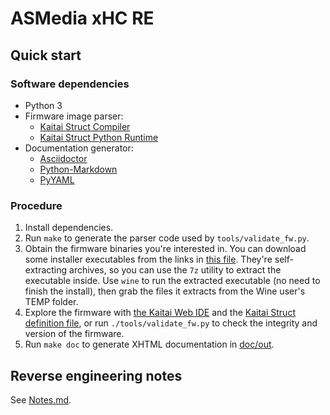 # ASMedia xHC RE


## Quick start

### Software dependencies

* Python 3
* Firmware image parser:
  * [Kaitai Struct Compiler][ksc]
  * [Kaitai Struct Python Runtime][kspr]
* Documentation generator:
  * [Asciidoctor][asciidoctor]
  * [Python-Markdown][python-markdown]
  * [PyYAML][pyyaml]

### Procedure

1. Install dependencies.
2. Run `make` to generate the parser code used by
   `tools/validate_fw.py`.
3. Obtain the firmware binaries you're interested in. You can download
   some installer executables from the links in [this file][urls].
   They're self-extracting archives, so you can use the `7z` utility to
   extract the executable inside. Use `wine` to run the extracted
   executable (no need to finish the install), then grab the files it
   extracts from the Wine user's TEMP folder.
4. Explore the firmware with [the Kaitai Web IDE][ide] and the
   [Kaitai Struct definition file][ksy], or run `./tools/validate_fw.py`
   to check the integrity and version of the firmware.
5. Run `make doc` to generate XHTML documentation in [doc/out][doc].


## Reverse engineering notes

See [Notes.md](Notes.md).


[ksc]: https://github.com/kaitai-io/kaitai_struct_compiler
[kspr]: https://github.com/kaitai-io/kaitai_struct_python_runtime
[asciidoctor]: https://asciidoctor.org/
[python-markdown]: https://python-markdown.github.io/
[pyyaml]: https://pyyaml.org/
[urls]: firmware-urls.txt
[ide]: https://ide.kaitai.io/
[ksy]: tools/asm_fw.ksy
[doc]: doc/out
